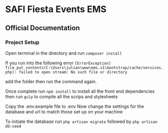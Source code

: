 # SAFI Fiesta Events EMS

## Official Documentation

### Project Setup

Open terminal in the directory and run `composer install`

If you run into the following error
`[ErrorException]
file_put_contents(C:\Users\julian\www\ems.v1\bootstrap/cache/services.php):
failed to open stream: No such file or directory`

add the folder then run the command again.

Once complete run `npm install` to install all the front end dependencies
then run `gulp` to compile all the scrips and stylesheets


Copy the .env.example file to .env
Now change the settings for the database and url to match those set up on your machine

To initiate the database run `php artisan migrate` followed by `php artisan db:seed`